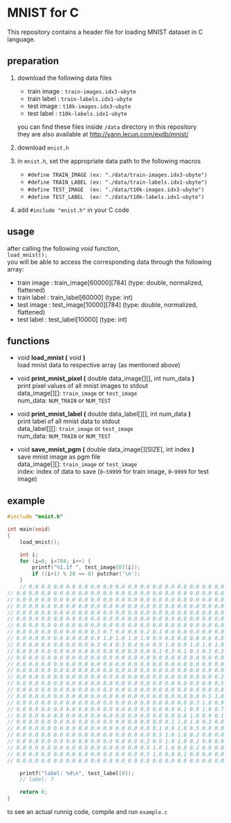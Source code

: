 # MNIST for C

This repository contains a header file for loading MNIST dataset in C language.


## preparation

1. download the following data files

	- train image : `train-images.idx3-ubyte`
	- train label : `train-labels.idx1-ubyte`
	- test image : `t10k-images.idx3-ubyte`
	- test label : `t10k-labels.idx1-ubyte`  

	you can find these files inside `/data` directory in this repository  
	they are also available at http://yann.lecun.com/exdb/mnist/

2. download `mnist.h`

3. in `mnist.h`, set the appropriate data path to the following macros

	- ```#define TRAIN_IMAGE (ex: "./data/train-images.idx3-ubyte")```
	- ```#define TRAIN_LABEL (ex: "./data/train-labels.idx1-ubyte")```
	- ```#define TEST_IMAGE  (ex: "./data/t10k-images.idx3-ubyte")```
	- ```#define TEST_LABEL  (ex: "./data/t10k-labels.idx1-ubyte")```

4. add `#include "mnist.h"` in your C code


## usage

after calling the following *void* function,  
`load_mnist();`  
you will be able to access the corresponding data through the following array:

- train image : train_image[60000][784] (type: double, normalized, flattened)
- train label : train_label[60000]      (type: int)
- test image  : test_image[10000][784]  (type: double, normalized, flattened)
- test label  : test_label[10000]       (type: int)


## functions

- void **load_mnist (** void **)**  
	load mnist data to respective array (as mentioned above)  

- void **print_mnist_pixel (** double data_image[][], int num_data **)**  
	print pixel values of all mnist images to stdout  
	data_image[][]: `train_image` or `test_image`  
	num_data: `NUM_TRAIN` or `NUM_TEST`  

- void **print_mnist_label (** double data_label[][], int num_data **)**  
	print label of all mnist data to stdout  
	data_label[][]: `train_image` or `test_image`  
	num_data: `NUM_TRAIN` or `NUM_TEST`  

- void **save_mnist_pgm (** double data_image[][SIZE], int index **)**  
	save mnist image as pgm file  
	data_image[][]: `train_image` or `test_image`  
	index: index of data to save (`0~59999` for train image, `0~9999` for test image)  


## example
```c
#include "mnist.h"

int main(void)
{
	load_mnist();

	int i;
    for (i=0; i<784; i++) {
        printf("%1.1f ", test_image[0][i]);
        if ((i+1) % 28 == 0) putchar('\n');
    }
    // 0.0 0.0 0.0 0.0 0.0 0.0 0.0 0.0 0.0 0.0 0.0 0.0 0.0 0.0 0.0 0.0 0.0 0.0 0.0 0.0 0.0 0.0 0.0 0.0 0.0 0.0 0.0 0.0 
// 0.0 0.0 0.0 0.0 0.0 0.0 0.0 0.0 0.0 0.0 0.0 0.0 0.0 0.0 0.0 0.0 0.0 0.0 0.0 0.0 0.0 0.0 0.0 0.0 0.0 0.0 0.0 0.0 
// 0.0 0.0 0.0 0.0 0.0 0.0 0.0 0.0 0.0 0.0 0.0 0.0 0.0 0.0 0.0 0.0 0.0 0.0 0.0 0.0 0.0 0.0 0.0 0.0 0.0 0.0 0.0 0.0 
// 0.0 0.0 0.0 0.0 0.0 0.0 0.0 0.0 0.0 0.0 0.0 0.0 0.0 0.0 0.0 0.0 0.0 0.0 0.0 0.0 0.0 0.0 0.0 0.0 0.0 0.0 0.0 0.0 
// 0.0 0.0 0.0 0.0 0.0 0.0 0.0 0.0 0.0 0.0 0.0 0.0 0.0 0.0 0.0 0.0 0.0 0.0 0.0 0.0 0.0 0.0 0.0 0.0 0.0 0.0 0.0 0.0 
// 0.0 0.0 0.0 0.0 0.0 0.0 0.0 0.0 0.0 0.0 0.0 0.0 0.0 0.0 0.0 0.0 0.0 0.0 0.0 0.0 0.0 0.0 0.0 0.0 0.0 0.0 0.0 0.0 
// 0.0 0.0 0.0 0.0 0.0 0.0 0.0 0.0 0.0 0.0 0.0 0.0 0.0 0.0 0.0 0.0 0.0 0.0 0.0 0.0 0.0 0.0 0.0 0.0 0.0 0.0 0.0 0.0 
// 0.0 0.0 0.0 0.0 0.0 0.0 0.3 0.7 0.6 0.6 0.2 0.1 0.0 0.0 0.0 0.0 0.0 0.0 0.0 0.0 0.0 0.0 0.0 0.0 0.0 0.0 0.0 0.0 
// 0.0 0.0 0.0 0.0 0.0 0.0 0.9 1.0 1.0 1.0 1.0 0.9 0.8 0.8 0.8 0.8 0.8 0.8 0.8 0.8 0.7 0.2 0.0 0.0 0.0 0.0 0.0 0.0 
// 0.0 0.0 0.0 0.0 0.0 0.0 0.3 0.4 0.3 0.4 0.6 0.9 1.0 0.9 1.0 1.0 1.0 1.0 0.9 1.0 1.0 0.5 0.0 0.0 0.0 0.0 0.0 0.0 
// 0.0 0.0 0.0 0.0 0.0 0.0 0.0 0.0 0.0 0.0 0.0 0.1 0.3 0.1 0.3 0.3 0.3 0.2 0.1 0.9 1.0 0.4 0.0 0.0 0.0 0.0 0.0 0.0 
// 0.0 0.0 0.0 0.0 0.0 0.0 0.0 0.0 0.0 0.0 0.0 0.0 0.0 0.0 0.0 0.0 0.0 0.0 0.3 1.0 0.8 0.1 0.0 0.0 0.0 0.0 0.0 0.0 
// 0.0 0.0 0.0 0.0 0.0 0.0 0.0 0.0 0.0 0.0 0.0 0.0 0.0 0.0 0.0 0.0 0.0 0.1 0.9 1.0 0.3 0.0 0.0 0.0 0.0 0.0 0.0 0.0 
// 0.0 0.0 0.0 0.0 0.0 0.0 0.0 0.0 0.0 0.0 0.0 0.0 0.0 0.0 0.0 0.0 0.0 0.5 1.0 0.9 0.2 0.0 0.0 0.0 0.0 0.0 0.0 0.0 
// 0.0 0.0 0.0 0.0 0.0 0.0 0.0 0.0 0.0 0.0 0.0 0.0 0.0 0.0 0.0 0.0 0.2 1.0 1.0 0.2 0.0 0.0 0.0 0.0 0.0 0.0 0.0 0.0 
// 0.0 0.0 0.0 0.0 0.0 0.0 0.0 0.0 0.0 0.0 0.0 0.0 0.0 0.0 0.0 0.0 0.5 1.0 0.7 0.0 0.0 0.0 0.0 0.0 0.0 0.0 0.0 0.0 
// 0.0 0.0 0.0 0.0 0.0 0.0 0.0 0.0 0.0 0.0 0.0 0.0 0.0 0.0 0.0 0.0 0.8 1.0 0.2 0.0 0.0 0.0 0.0 0.0 0.0 0.0 0.0 0.0 
// 0.0 0.0 0.0 0.0 0.0 0.0 0.0 0.0 0.0 0.0 0.0 0.0 0.0 0.0 0.0 0.5 1.0 0.7 0.0 0.0 0.0 0.0 0.0 0.0 0.0 0.0 0.0 0.0 
// 0.0 0.0 0.0 0.0 0.0 0.0 0.0 0.0 0.0 0.0 0.0 0.0 0.0 0.0 0.3 1.0 0.9 0.2 0.0 0.0 0.0 0.0 0.0 0.0 0.0 0.0 0.0 0.0 
// 0.0 0.0 0.0 0.0 0.0 0.0 0.0 0.0 0.0 0.0 0.0 0.0 0.0 0.1 0.9 1.0 0.7 0.0 0.0 0.0 0.0 0.0 0.0 0.0 0.0 0.0 0.0 0.0 
// 0.0 0.0 0.0 0.0 0.0 0.0 0.0 0.0 0.0 0.0 0.0 0.0 0.0 0.8 1.0 0.9 0.1 0.0 0.0 0.0 0.0 0.0 0.0 0.0 0.0 0.0 0.0 0.0 
// 0.0 0.0 0.0 0.0 0.0 0.0 0.0 0.0 0.0 0.0 0.0 0.0 0.1 1.0 1.0 0.3 0.0 0.0 0.0 0.0 0.0 0.0 0.0 0.0 0.0 0.0 0.0 0.0 
// 0.0 0.0 0.0 0.0 0.0 0.0 0.0 0.0 0.0 0.0 0.0 0.1 0.9 1.0 0.5 0.0 0.0 0.0 0.0 0.0 0.0 0.0 0.0 0.0 0.0 0.0 0.0 0.0 
// 0.0 0.0 0.0 0.0 0.0 0.0 0.0 0.0 0.0 0.0 0.0 0.5 1.0 1.0 0.2 0.0 0.0 0.0 0.0 0.0 0.0 0.0 0.0 0.0 0.0 0.0 0.0 0.0 
// 0.0 0.0 0.0 0.0 0.0 0.0 0.0 0.0 0.0 0.0 0.2 0.9 1.0 1.0 0.2 0.0 0.0 0.0 0.0 0.0 0.0 0.0 0.0 0.0 0.0 0.0 0.0 0.0 
// 0.0 0.0 0.0 0.0 0.0 0.0 0.0 0.0 0.0 0.0 0.5 1.0 1.0 0.9 0.2 0.0 0.0 0.0 0.0 0.0 0.0 0.0 0.0 0.0 0.0 0.0 0.0 0.0 
// 0.0 0.0 0.0 0.0 0.0 0.0 0.0 0.0 0.0 0.0 0.5 1.0 0.8 0.1 0.0 0.0 0.0 0.0 0.0 0.0 0.0 0.0 0.0 0.0 0.0 0.0 0.0 0.0 
// 0.0 0.0 0.0 0.0 0.0 0.0 0.0 0.0 0.0 0.0 0.0 0.0 0.0 0.0 0.0 0.0 0.0 0.0 0.0 0.0 0.0 0.0 0.0 0.0 0.0 0.0 0.0 0.0

	printf("label: %d\n", test_label[0]);
	// label: 7

	return 0;
}
```
to see an actual runnig code, compile and run `example.c`